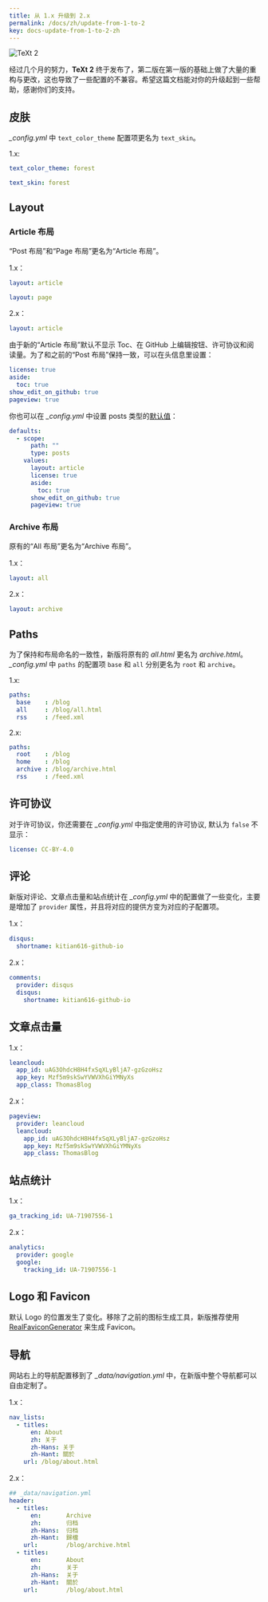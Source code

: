 ```yaml
---
title: 从 1.x 升级到 2.x
permalink: /docs/zh/update-from-1-to-2
key: docs-update-from-1-to-2-zh
---
```


![TeXt 2](https://raw.githubusercontent.com/kitian616/jekyll-TeXt-theme/master/screenshots/TeXt-version-2.jpg)

经过几个月的努力，**TeXt 2** 终于发布了，第二版在第一版的基础上做了大量的重构与更改，这也导致了一些配置的不兼容。希望这篇文档能对你的升级起到一些帮助，感谢你们的支持。

## 皮肤

*_config.yml* 中 `text_color_theme` 配置项更名为 `text_skin`。

1.x:

```yml
text_color_theme: forest
```

```yml
text_skin: forest
```

## Layout

### Article 布局

“Post 布局”和“Page 布局”更名为“Article 布局”。

1.x：

```yml
layout: article
```

```yml
layout: page
```

2.x：

```yml
layout: article
```

由于新的“Article 布局”默认不显示 Toc、在 GitHub 上编辑按钮、许可协议和阅读量。为了和之前的“Post 布局”保持一致，可以在头信息里设置：

```yml
license: true
aside:
  toc: true
show_edit_on_github: true
pageview: true
```

你也可以在 *_config.yml* 中设置 posts 类型的[默认值](https://jekyllrb.com/docs/configuration/#front-matter-defaults)：

```yml
defaults:
  - scope:
      path: ""
      type: posts
    values:
      layout: article
      license: true
      aside:
        toc: true
      show_edit_on_github: true
      pageview: true
```

### Archive 布局

原有的“All 布局”更名为“Archive 布局”。

1.x：

```yml
layout: all
```

2.x：

```yml
layout: archive
```

## Paths

为了保持和布局命名的一致性，新版将原有的 *all.html* 更名为 *archive.html*。*_config.yml* 中 `paths` 的配置项 `base` 和 `all` 分别更名为 `root` 和 `archive`。

1.x:

```yml
paths:
  base    : /blog
  all     : /blog/all.html
  rss     : /feed.xml
```

2.x:

```yml
paths:
  root    : /blog
  home    : /blog
  archive : /blog/archive.html
  rss     : /feed.xml
```

## 许可协议

对于许可协议，你还需要在 *_config.yml* 中指定使用的许可协议, 默认为 `false` 不显示：

```yml
license: CC-BY-4.0
```

## 评论

新版对评论、文章点击量和站点统计在 *_config.yml* 中的配置做了一些变化，主要是增加了 `provider` 属性，并且将对应的提供方变为对应的子配置项。

1.x：

```yml
disqus:
  shortname: kitian616-github-io
```

2.x：

```yml
comments:
  provider: disqus
  disqus:
    shortname: kitian616-github-io
```

## 文章点击量

1.x：

```yml
leancloud:
  app_id: uAG3OhdcH8H4fxSqXLyBljA7-gzGzoHsz
  app_key: Mzf5m9skSwYVWVXhGiYMNyXs
  app_class: ThomasBlog
```

2.x：

```yml
pageview:
  provider: leancloud
  leancloud:
    app_id: uAG3OhdcH8H4fxSqXLyBljA7-gzGzoHsz
    app_key: Mzf5m9skSwYVWVXhGiYMNyXs
    app_class: ThomasBlog
```

## 站点统计

1.x：

```yml
ga_tracking_id: UA-71907556-1
```
2.x：

```yml
analytics:
  provider: google
  google:
    tracking_id: UA-71907556-1
```

## Logo 和 Favicon

默认 Logo 的位置发生了变化。移除了之前的图标生成工具，新版推荐使用 [RealFaviconGenerator](https://realfavicongenerator.net/) 来生成 Favicon。

## 导航

网站右上的导航配置移到了 *_data/navigation.yml* 中，在新版中整个导航都可以自由定制了。

1.x：

```yml
nav_lists:
  - titles:
      en: About
      zh: 关于
      zh-Hans: 关于
      zh-Hant: 關於
    url: /blog/about.html
```

2.x：

```yml
## _data/navigation.yml
header:
  - titles:
      en:       Archive
      zh:       归档
      zh-Hans:  归档
      zh-Hant:  歸檔
    url:        /blog/archive.html
  - titles:
      en:       About
      zh:       关于
      zh-Hans:  关于
      zh-Hant:  關於
    url:        /blog/about.html
```
